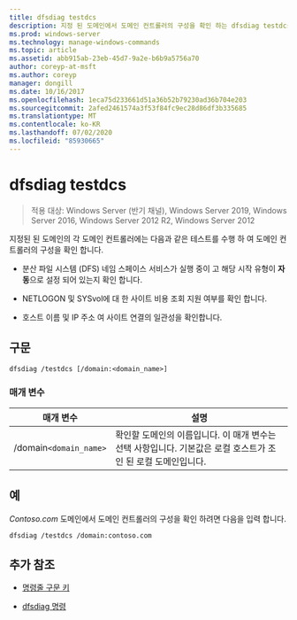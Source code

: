 ```yaml
---
title: dfsdiag testdcs
description: 지정 된 도메인에서 도메인 컨트롤러의 구성을 확인 하는 dfsdiag testdcs 명령에 대 한 참조 문서입니다.
ms.prod: windows-server
ms.technology: manage-windows-commands
ms.topic: article
ms.assetid: abb915ab-23eb-45d7-9a2e-b6b9a5756a70
author: coreyp-at-msft
ms.author: coreyp
manager: dongill
ms.date: 10/16/2017
ms.openlocfilehash: 1eca75d233661d51a36b52b79230ad36b704e203
ms.sourcegitcommit: 2afed2461574a3f53f84fc9ec28d86df3b335685
ms.translationtype: MT
ms.contentlocale: ko-KR
ms.lasthandoff: 07/02/2020
ms.locfileid: "85930665"
---
```

# <a name="dfsdiag-testdcs"></a>dfsdiag testdcs

> 적용 대상: Windows Server (반기 채널), Windows Server 2019, Windows Server 2016, Windows Server 2012 R2, Windows Server 2012

지정된 된 도메인의 각 도메인 컨트롤러에는 다음과 같은 테스트를 수행 하 여 도메인 컨트롤러의 구성을 확인 합니다.

- 분산 파일 시스템 (DFS) 네임 스페이스 서비스가 실행 중이 고 해당 시작 유형이 **자동**으로 설정 되어 있는지 확인 합니다.

- NETLOGON 및 SYSvol에 대 한 사이트 비용 조회 지원 여부를 확인 합니다.

- 호스트 이름 및 IP 주소 여 사이트 연결의 일관성을 확인합니다.

## <a name="syntax"></a>구문

```
dfsdiag /testdcs [/domain:<domain_name>]
```

### <a name="parameters"></a>매개 변수

| 매개 변수 | 설명 |
| --------- | ----------- |
| /domain`<domain_name>` | 확인할 도메인의 이름입니다. 이 매개 변수는 선택 사항입니다. 기본값은 로컬 호스트가 조인 된 로컬 도메인입니다. |

## <a name="examples"></a>예

*Contoso.com* 도메인에서 도메인 컨트롤러의 구성을 확인 하려면 다음을 입력 합니다.

```
dfsdiag /testdcs /domain:contoso.com
```

## <a name="additional-references"></a>추가 참조

- [명령줄 구문 키](command-line-syntax-key.md)

- [dfsdiag 명령](dfsdiag.md)
